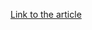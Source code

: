 [Link to the article](https://thehackernews.com/2025/06/blind-eagle-uses-proton66-hosting-for.html)
